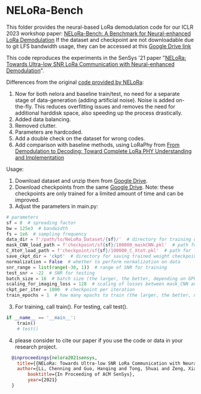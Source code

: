 # NELoRa-Bench
This folder provides the neural-based LoRa demodulation code for our ICLR 2023 workshop paper: [NELoRa-Bench: A Benchmark for Neural-enhanced LoRa Demodulation](https://doi.org/10.48550/arXiv.2305.01573)
If the dataset and checkpoint are not downloadable due to git LFS bandwidth usage, they can be accessed at this [Google Drive link](https://drive.google.com/drive/folders/12o3kqfBGrWG2YWegBa-sqErpAUsmLIOO)

This code reproduces the experiments in the SenSys '21 paper "[NELoRa: Towards Ultra-low SNR LoRa Communication with Neural-enhanced Demodulation](https://cse.msu.edu/~caozc/papers/sensys21-li.pdf)".

Differences from the original [code provided by NELoRa](https://github.com/hanqingguo/NELoRa-Sensys):
1. Now for both nelora and baseline train/test, no need for a separate stage of data-generation (adding artificial noise). Noise is added on-the-fly. This reduces overfitting issues and removes the need for additional harddisk space, also speeding up the process drastically.
2. Added data balancing.
3. Removed clutter.
4. Parameters are hardcoded.
5. Add a double check on the dataset for wrong codes.
6. Add comparison with baseline methods, using LoRaPhy from [From Demodulation to Decoding: Toward Complete LoRa PHY Understanding and Implementation](https://doi.org/10.1145/3546869)

Usage:
1. Download dataset and unzip them from [Google Drive](https://drive.google.com/drive/folders/12o3kqfBGrWG2YWegBa-sqErpAUsmLIOO).
2. Download checkpoints from the same [Google Drive](https://drive.google.com/drive/folders/12o3kqfBGrWG2YWegBa-sqErpAUsmLIOO). Note: these checkpoints are only trained for a limited amount of time and can be improved.
3. Adjust the parameters in main.py:
```python
# parameters
sf = 8  # spreading factor
bw = 125e3  # bandwidth
fs = 1e6  # sampling frequency
data_dir = f'/path/to/NeLoRa_Dataset/{sf}/'  # directory for training dataset
mask_CNN_load_path = f'checkpoint/sf{sf}/100000_maskCNN.pkl'  # path for loading mask_CNN model weights
C_XtoY_load_path = f'checkpoint/sf{sf}/100000_C_XtoY.pkl'  # path for loading C_XtoY model weights
save_ckpt_dir = 'ckpt'  # directory for saving trained weight checkpoints
normalization = False  # whether to perform normalization on data
snr_range = list(range(-30, 1))  # range of SNR for training
test_snr = -22  # SNR for testing
batch_size = 16  # batch size (the larger, the better, depending on GPU memory)
scaling_for_imaging_loss = 128  # scaling of losses between mask_CNN and C_XtoY
ckpt_per_iter = 1000  # checkpoint per iteration
train_epochs = 1  # how many epochs to train (the larger, the better, network will not overfit)
```
3. For training, call train(). For testing, call test().
```python
if __name__ == '__main__':
    train()
    # test()    
```
4. please consider to cite our paper if you use the code or data in your research project.
```bibtex
  @inproceedings{nelora2021sensys,
  	title={{NELoRa: Towards Ultra-low SNR LoRa Communication with Neural-enhanced Demodulation}},
  	author={Li, Chenning and Guo, Hanqing and Tong, Shuai and Zeng, Xiao and Cao, Zhichao and Zhang, Mi and Yan, Qiben and Xiao, Li and Wang, Jiliang and Liu, Yunhao},
    	booktitle={In Proceeding of ACM SenSys},
    	year={2021}
  }
```
